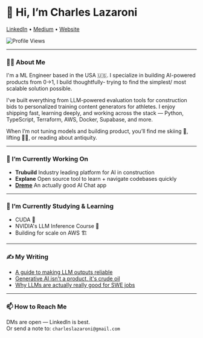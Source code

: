 # 👋 Hi, I’m Charles Lazaroni  
[LinkedIn](#) • [Medium](#) • [Website](#)

![Profile Views](https://komarev.com/ghpvc/?username=charleslazaroni)

---

### 🙋‍♂️ About Me  
I'm a ML Engineer based in the USA 🇺🇸. I specialize in building AI-powered products from 0→1, I build thoughtfully- trying to find the simplest/ most scalable solution possible.

I've built everything from LLM-powered evaluation tools for construction bids to personalized training content generators for athletes. I enjoy shipping fast, learning deeply, and working across the stack — Python, TypeScript, Terraform, AWS, Docker, Supabase, and more.

When I’m not tuning models and building product, you’ll find me skiing 🎿, lifting 🏋️‍♂️, or reading about antiquity.

---

### 🔭 I’m Currently Working On  
- **Trubuild** Industry leading platform for AI in construction
- **Explane** Open source tool to learn + navigate codebases quickly
- **[Dreme](#https://dreme.io/)** An actually good AI Chat app
---

### 🌱 I’m Currently Studying & Learning 
- CUDA 🧠  
- NVIDIA's LLM Inference Course 🔧  
- Building for scale on AWS 🏗  

---

### ✍️ My Writing
- [A guide to making LLM outputs reliable](#)  
- [Generative AI isn't a product, it's crude oil](#)  
- [Why LLMs are actually really good for SWE jobs](#)  

---


### 📫 How to Reach Me  
DMs are open — LinkedIn is best.  
Or send a note to: `charleslazaroni@gmail.com`

